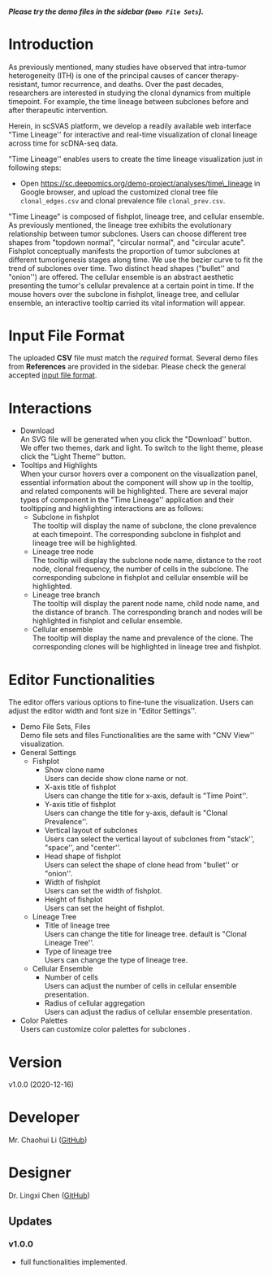 ##### Please try the demo files in the sidebar (`Demo File Sets`).

# Introduction

As previously mentioned, many studies have observed that intra-tumor heterogeneity (ITH) is one of the principal causes of cancer therapy-resistant, tumor recurrence, and deaths. Over the past decades, researchers are interested in studying the clonal dynamics from multiple timepoint. For example, the time lineage between subclones before and after therapeutic intervention. 

Herein, in scSVAS platform, we develop a readily available web interface "Time Lineage''  for interactive and real-time visualization of clonal lineage across time for scDNA-seq data.

"Time Lineage'' enables users to create the time lineage visualization just in following steps:

   + Open https://sc.deepomics.org/demo-project/analyses/time\_lineage in Google browser, and upload the customized clonal tree file `clonal_edges.csv` and clonal prevalence file `clonal_prev.csv`.
     

"Time Lineage" is composed of fishplot, lineage tree, and cellular ensemble. As previously mentioned, the lineage tree exhibits the evolutionary relationship between tumor subclones. Users can choose different tree shapes from "topdown normal", "circular normal", and "circular acute". Fishplot conceptually manifests the proportion of tumor subclones at different tumorigenesis stages along time. We use the bezier curve to fit the trend of subclones over time. Two distinct head shapes ("bullet'' and "onion'') are offered. The cellular ensemble is an abstract aesthetic presenting the tumor's cellular prevalence at a certain point in time. If the mouse hovers over the subclone in fishplot, lineage tree, and cellular ensemble, an interactive tooltip carried its vital information will appear. 

# Input File Format

The uploaded **CSV** file must match the *required* format. Several demo files from **References** are provided in the sidebar. Please check the general accepted [input file format](https://github.com/paprikachan/scSVAS/blob/master/webserver/markdown/scSVAS_Input_Format.markdown).


# Interactions

  + Download </br>
    An SVG file will be generated when you click the "Download'' button. We offer two themes, dark and light. To switch to the light theme, please click the "Light Theme'' button.
  + Tooltips and Highlights </br>
    When your cursor hovers over a component on the visualization panel, essential information about the component will show up in the tooltip, and related components will be highlighted. There are several major types of component in the "Time Lineage'' application and their tooltipping and highlighting interactions are as follows:
    + Subclone in fishplot </br>
      The tooltip will display the name of subclone, the clone prevalence at each timepoint. The corresponding subclone in fishplot and lineage tree will be highlighted. 
    + Lineage tree node </br>
      The tooltip will display the subclone node name, distance to the root node, clonal frequency, the number of cells in the subclone. The corresponding subclone in fishplot and cellular ensemble will be highlighted. 
    + Lineage tree branch </br>
      The tooltip will display the parent node name, child node name, and the distance of branch. The corresponding branch and nodes will be highlighted in fishplot and cellular ensemble.
    + Cellular ensemble </br>
      The tooltip will display the name and prevalence of the clone. The corresponding clones will be highlighted in lineage tree and fishplot.

# Editor Functionalities

The editor offers various options to fine-tune the visualization. Users can adjust the editor width and font size in "Editor Settings''.

  + Demo File Sets, Files </br>
     Demo file sets and files Functionalities are the same with "CNV View'' visualization.
  + General Settings 
    + Fishplot
      + Show clone name </br>
         Users can decide show clone name or not.
      + X-axis title of fishplot </br>
         Users can change the title for x-axis, default is "Time Point''.
      + Y-axis title of fishplot </br>
         Users can change the title for y-axis, default is "Clonal Prevalence''.
      + Vertical layout of subclones </br>
         Users can select the vertical layout of subclones from "stack'', "space'', and "center''.
      + Head shape of fishplot </br>
         Users can select the shape of clone head from "bullet'' or "onion''.
      + Width of fishplot </br>
         Users can set the width of fishplot.
      + Height of fishplot </br>
         Users can set the height of fishplot.
    + Lineage Tree
      + Title of lineage tree </br>
         Users can change the title for lineage tree. default is "Clonal Lineage Tree''. 
      + Type of lineage tree </br>
         Users can change the type of lineage tree.
    + Cellular Ensemble 
      + Number of cells </br>
         Users can adjust the number of cells in cellular ensemble presentation.
      + Radius of cellular aggregation </br>
         Users can adjust the radius of cellular ensemble presentation.
  + Color Palettes </br>
    Users can customize color palettes for subclones .


# Version

v1.0.0 (2020-12-16)

# Developer


Mr. Chaohui Li ([GitHub](https://github.com/Eric0627))

# Designer

Dr. Lingxi Chen ([GitHub](https://github.com/paprikachan))

## Updates

### v1.0.0

   - full functionalities implemented.
